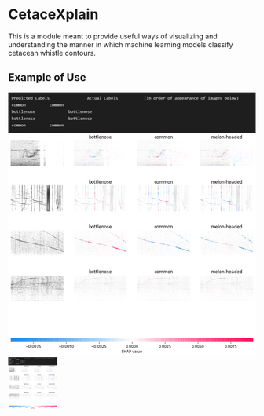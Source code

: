 # CetaceXplain
This is a module meant to provide useful ways of visualizing and understanding the  manner in which machine learning models classify cetacean whistle contours.

## Example of Use
![](images/Sample_Image_Explanation1.png)
<img src = "images/Sample_Image_Explanation1.png" width = "100">
